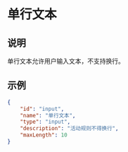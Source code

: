 # 单行文本

## 说明

单行文本允许用户输入文本，不支持换行。

## 示例

```json
{
    "id": "input",
    "name": "单行文本",
    "type": "input",
    "description": "活动规则不得换行",
    "maxLength": 10
}
```
